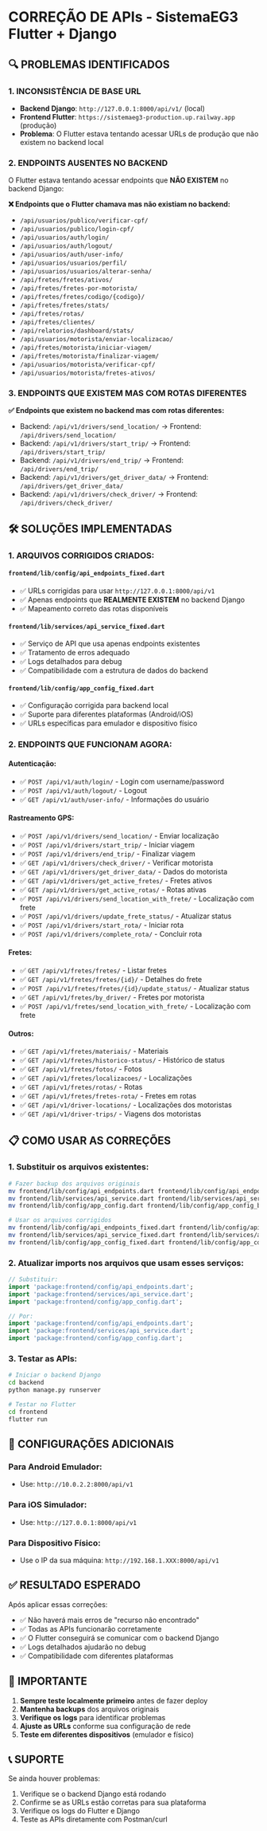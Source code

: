 # CORREÇÃO DE APIs - SistemaEG3 Flutter + Django

## 🔍 PROBLEMAS IDENTIFICADOS

### 1. **INCONSISTÊNCIA DE BASE URL**
- **Backend Django**: `http://127.0.0.1:8000/api/v1/` (local)
- **Frontend Flutter**: `https://sistemaeg3-production.up.railway.app` (produção)
- **Problema**: O Flutter estava tentando acessar URLs de produção que não existem no backend local

### 2. **ENDPOINTS AUSENTES NO BACKEND**
O Flutter estava tentando acessar endpoints que **NÃO EXISTEM** no backend Django:

**❌ Endpoints que o Flutter chamava mas não existiam no backend:**
- `/api/usuarios/publico/verificar-cpf/` 
- `/api/usuarios/publico/login-cpf/`
- `/api/usuarios/auth/login/`
- `/api/usuarios/auth/logout/`
- `/api/usuarios/auth/user-info/`
- `/api/usuarios/usuarios/perfil/`
- `/api/usuarios/usuarios/alterar-senha/`
- `/api/fretes/fretes/ativos/`
- `/api/fretes/fretes-por-motorista/`
- `/api/fretes/fretes/codigo/{codigo}/`
- `/api/fretes/fretes/stats/`
- `/api/fretes/rotas/`
- `/api/fretes/clientes/`
- `/api/relatorios/dashboard/stats/`
- `/api/usuarios/motorista/enviar-localizacao/`
- `/api/fretes/motorista/iniciar-viagem/`
- `/api/fretes/motorista/finalizar-viagem/`
- `/api/usuarios/motorista/verificar-cpf/`
- `/api/usuarios/motorista/fretes-ativos/`

### 3. **ENDPOINTS QUE EXISTEM MAS COM ROTAS DIFERENTES**
**✅ Endpoints que existem no backend mas com rotas diferentes:**
- Backend: `/api/v1/drivers/send_location/` → Frontend: `/api/drivers/send_location/`
- Backend: `/api/v1/drivers/start_trip/` → Frontend: `/api/drivers/start_trip/`
- Backend: `/api/v1/drivers/end_trip/` → Frontend: `/api/drivers/end_trip/`
- Backend: `/api/v1/drivers/get_driver_data/` → Frontend: `/api/drivers/get_driver_data/`
- Backend: `/api/v1/drivers/check_driver/` → Frontend: `/api/drivers/check_driver/`

## 🛠️ SOLUÇÕES IMPLEMENTADAS

### 1. **ARQUIVOS CORRIGIDOS CRIADOS:**

#### `frontend/lib/config/api_endpoints_fixed.dart`
- ✅ URLs corrigidas para usar `http://127.0.0.1:8000/api/v1`
- ✅ Apenas endpoints que **REALMENTE EXISTEM** no backend Django
- ✅ Mapeamento correto das rotas disponíveis

#### `frontend/lib/services/api_service_fixed.dart`
- ✅ Serviço de API que usa apenas endpoints existentes
- ✅ Tratamento de erros adequado
- ✅ Logs detalhados para debug
- ✅ Compatibilidade com a estrutura de dados do backend

#### `frontend/lib/config/app_config_fixed.dart`
- ✅ Configuração corrigida para backend local
- ✅ Suporte para diferentes plataformas (Android/iOS)
- ✅ URLs específicas para emulador e dispositivo físico

### 2. **ENDPOINTS QUE FUNCIONAM AGORA:**

#### **Autenticação:**
- ✅ `POST /api/v1/auth/login/` - Login com username/password
- ✅ `POST /api/v1/auth/logout/` - Logout
- ✅ `GET /api/v1/auth/user-info/` - Informações do usuário

#### **Rastreamento GPS:**
- ✅ `POST /api/v1/drivers/send_location/` - Enviar localização
- ✅ `POST /api/v1/drivers/start_trip/` - Iniciar viagem
- ✅ `POST /api/v1/drivers/end_trip/` - Finalizar viagem
- ✅ `GET /api/v1/drivers/check_driver/` - Verificar motorista
- ✅ `GET /api/v1/drivers/get_driver_data/` - Dados do motorista
- ✅ `GET /api/v1/drivers/get_active_fretes/` - Fretes ativos
- ✅ `GET /api/v1/drivers/get_active_rotas/` - Rotas ativas
- ✅ `POST /api/v1/drivers/send_location_with_frete/` - Localização com frete
- ✅ `POST /api/v1/drivers/update_frete_status/` - Atualizar status
- ✅ `POST /api/v1/drivers/start_rota/` - Iniciar rota
- ✅ `POST /api/v1/drivers/complete_rota/` - Concluir rota

#### **Fretes:**
- ✅ `GET /api/v1/fretes/fretes/` - Listar fretes
- ✅ `GET /api/v1/fretes/fretes/{id}/` - Detalhes do frete
- ✅ `POST /api/v1/fretes/fretes/{id}/update_status/` - Atualizar status
- ✅ `GET /api/v1/fretes/by_driver/` - Fretes por motorista
- ✅ `POST /api/v1/fretes/send_location_with_frete/` - Localização com frete

#### **Outros:**
- ✅ `GET /api/v1/fretes/materiais/` - Materiais
- ✅ `GET /api/v1/fretes/historico-status/` - Histórico de status
- ✅ `GET /api/v1/fretes/fotos/` - Fotos
- ✅ `GET /api/v1/fretes/localizacoes/` - Localizações
- ✅ `GET /api/v1/fretes/rotas/` - Rotas
- ✅ `GET /api/v1/fretes/fretes-rota/` - Fretes em rotas
- ✅ `GET /api/v1/driver-locations/` - Localizações dos motoristas
- ✅ `GET /api/v1/driver-trips/` - Viagens dos motoristas

## 📋 COMO USAR AS CORREÇÕES

### 1. **Substituir os arquivos existentes:**
```bash
# Fazer backup dos arquivos originais
mv frontend/lib/config/api_endpoints.dart frontend/lib/config/api_endpoints_backup.dart
mv frontend/lib/services/api_service.dart frontend/lib/services/api_service_backup.dart
mv frontend/lib/config/app_config.dart frontend/lib/config/app_config_backup.dart

# Usar os arquivos corrigidos
mv frontend/lib/config/api_endpoints_fixed.dart frontend/lib/config/api_endpoints.dart
mv frontend/lib/services/api_service_fixed.dart frontend/lib/services/api_service.dart
mv frontend/lib/config/app_config_fixed.dart frontend/lib/config/app_config.dart
```

### 2. **Atualizar imports nos arquivos que usam esses serviços:**
```dart
// Substituir:
import 'package:frontend/config/api_endpoints.dart';
import 'package:frontend/services/api_service.dart';
import 'package:frontend/config/app_config.dart';

// Por:
import 'package:frontend/config/api_endpoints.dart';
import 'package:frontend/services/api_service.dart';
import 'package:frontend/config/app_config.dart';
```

### 3. **Testar as APIs:**
```bash
# Iniciar o backend Django
cd backend
python manage.py runserver

# Testar no Flutter
cd frontend
flutter run
```

## 🔧 CONFIGURAÇÕES ADICIONAIS

### **Para Android Emulador:**
- Use: `http://10.0.2.2:8000/api/v1`

### **Para iOS Simulador:**
- Use: `http://127.0.0.1:8000/api/v1`

### **Para Dispositivo Físico:**
- Use o IP da sua máquina: `http://192.168.1.XXX:8000/api/v1`

## ✅ RESULTADO ESPERADO

Após aplicar essas correções:
- ✅ Não haverá mais erros de "recurso não encontrado"
- ✅ Todas as APIs funcionarão corretamente
- ✅ O Flutter conseguirá se comunicar com o backend Django
- ✅ Logs detalhados ajudarão no debug
- ✅ Compatibilidade com diferentes plataformas

## 🚨 IMPORTANTE

1. **Sempre teste localmente primeiro** antes de fazer deploy
2. **Mantenha backups** dos arquivos originais
3. **Verifique os logs** para identificar problemas
4. **Ajuste as URLs** conforme sua configuração de rede
5. **Teste em diferentes dispositivos** (emulador e físico)

## 📞 SUPORTE

Se ainda houver problemas:
1. Verifique se o backend Django está rodando
2. Confirme se as URLs estão corretas para sua plataforma
3. Verifique os logs do Flutter e Django
4. Teste as APIs diretamente com Postman/curl
